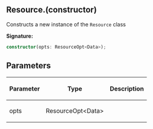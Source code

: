 
## Resource.(constructor)

Constructs a new instance of the `Resource` class

**Signature:**

```typescript
constructor(opts: ResourceOpt<Data>);
```

## Parameters

<table><thead><tr><th>

Parameter


</th><th>

Type


</th><th>

Description


</th></tr></thead>
<tbody><tr><td>

opts


</td><td>

ResourceOpt&lt;Data&gt;


</td><td>


</td></tr>
</tbody></table>

